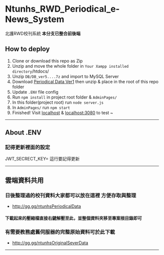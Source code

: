 # Ntunhs_RWD_Periodical_e-News_System
北護RWD校刊系統
**本分支已整合前後端**

## How to deploy
1. Clone or download this repo as Zip
2. Unzip and move the whole folder in ```Your Xampp installed directory```/htdocs/
3. Unzip ```DB/DB_ver5....7z``` and import to MySQL Server
4. Download [Periodical Data Ver1](http://gg.gg/ntunhsPeriodicalData) then unzip & place in the root of this repo folder
5. Update ```.ENV``` file config
6. Run ```npm install``` in project root folder & ```AdminPages/```
7. In this folder(project root) run ```node server.js```
8. In ```AdminPages/``` run ```npm start```
9. Finished! Visit [localhost](http://localhost/Ntunhs_RWD_Periodical_e-News_System/) & [localhost:3080](http://localhost:3080/) to test ~

---

## About .ENV
### 記得更新裡面的設定
JWT_SECRECT_KEY=
這行要記得更新

---
## 雲端資料共用

### 日後整理過的校刊資料大家都可以放在這裡 方便存取與整理

+ http://gg.gg/ntunhsPeriodicalData

#### 下載起來的壓縮檔直接右鍵解壓至此，並整個資料夾移至專案根目錄即可

### 有需要教務處舊伺服器的完整原始資料可於此下載

+ http://gg.gg/ntunhsOriginalSeverData

---